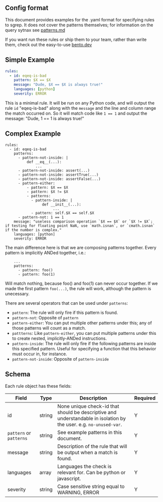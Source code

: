 ## Config format

This document provides examples for the .yaml format for specifying rules to sgrep. It does not cover the patterns themselves; for information on the query sytnax see [patterns.md](patterns.md)

If you want run these rules or ship them to your team, rather than write them, check out the easy-to-use [bento.dev](https://bento.dev)

## Simple Example

```yaml
rules:
  - id: eqeq-is-bad
    pattern: $X == $X
    message: "Dude, $X == $X is always true!"
    languages: [python]
    severity: ERROR
```

This is a minimal rule. It will be run on any Python code, and will output the rule `id` "eqeq-is-bad" along with the `message` and the line and column range the match occurred on. So it will match code like `1 == 1` and output the message: "Dude, 1 == 1 is always true!"

## Complex Example
```
rules:
  - id: eqeq-is-bad
    patterns:
      - pattern-not-inside: |
          def __eq__(...):
              ...
      - pattern-not-inside: assert(...)
      - pattern-not-inside: assertTrue(...)
      - pattern-not-inside: assertFalse(...)
      - pattern-either:
          - pattern: $X == $X
          - pattern: $X != $X
          - patterns:
            - pattern-inside: |
                 def __init__(...):
                      ...
            - pattern: self.$X == self.$X
      - pattern-not: 1 == 1
    message: "useless comparison operation `$X == $X` or `$X != $X`; if testing for floating point NaN, use `math.isnan`, or `cmath.isnan` if the number is complex."
    languages: [python]
    severity: ERROR
```

The main difference here is that we are composing patterns together. Every pattern is implicitly ANDed together, i.e.:

```
    ...
    patterns:
      - pattern: foo()
      - pattern: foo(1)
```

Will match nothing, because foo() and foo(1) can never occur together. If we made the first pattern `foo(...)`, the rule will work, although the pattern is unecessary.

There are several operators that can be used under `patterns`:

- `pattern`: The rule will only fire if this pattern is found.
- `pattern-not`: Opposite of `pattern`
- `pattern-either`: You can put multiple other patterns under this; any of those patterns will count as a match.
- `pattterns`: Like `pattern-either`, you can put multiple patterns under this to create nested, implicitly-ANDed instructions.
- `pattern-inside`: The rule will only fire if the following patterns are inside this specified pattern. Useful for specifying a function that this behavior must occur in, for instance.
- `pattern-not-inside`: Opposite of `pattern-inside`

## Schema

Each rule object has these fields:

| Field     | Type          | Description                                                                                                        | Required |
| --------- | ------------- | ------------------------------------------------------------------------------------------------------------------ | -------- |
| id        | string        | None unique check-id that should be descriptive and understandable in isolation by the user. e.g. `no-unused-var`. | Y        |
| `pattern` or `patterns`   | string        | See example patterns in this document.                                                                                        | Y        |
| message   | string        | Description of the rule that will be output when a match is found.                                                 | Y        |
| languages | array<string> | Languages the check is relevant for. Can be python or javascript.                                                  | Y        |
| severity  | string        | Case sensitive string equal to WARNING, ERROR                                                                  | Y        |
